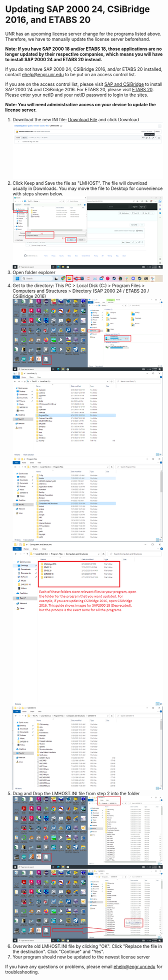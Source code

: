 # Updating SAP 2000 24, CSiBridge 2016, and ETABS 20

UNR has an upcoming license server change for the programs listed above. Therefore, we have to manually update the license server beforehand.

**Note: If you have SAP 2000 18 and/or ETABS 18, those applications are no longer updated by their respective companies, which means you will have to install SAP 2000 24 and ETABS 20 instead.**

If you do not have SAP 2000 24, CSiBridge 2016, and/or ETABS 20 installed, contact ehelp@engr.unr.edu to be put on an access control list.

If you are on the access control list, please visit [SAP and CSiBridge](https://www.engr.unr.edu/software/sap/) to install SAP 2000 24 and CSiBridge 2016. For ETABS 20, please visit [ETABS 20](https://www.engr.unr.edu/software/etabs/). Please enter your netID and your netID password to login to the sites.

**Note: You will need administrative access on your device to update the license server.**

1. Download the new INI file: [Download File](https://github.com/UNR-College-of-Engineering/computing-docs/blob/main/guides/remote/assets/files/LMHOST.INI) and click Download
![Step 1](/guides/remote/assets/images/SAP2000-download.png)
2. Click Keep and Save the file as "LMHOST". The file will download usually in Downloads. You may move the file to Desktop for convenience with steps shown below.
![Step 2](/guides/remote/assets/images/SAP2000-3-2-New.png)
3. Open folder explorer
![Step 3](/guides/remote/assets/images/SAP2000-4-NEW.PNG)
4. Get to the directory: This PC > Local Disk (C:) > Program Files > Computers and Structures > Directory (SAP 2000 24 / ETABS 20 / CSiBridge 2016)
![Step 4](/guides/remote/assets/images/SAP2000-5-1-New.PNG)
![Step 4](/guides/remote/assets/images/SAP2000-5-2.PNG)
![Step 4](/guides/remote/assets/images/SAP2000-5-3.PNG)
![Step 4](/guides/remote/assets/images/guide-img.PNG)
![Step 4](/guides/remote/assets/images/SAP2000-5-5.PNG)
5. Drag and Drop the LMHOST.INI file from step 2 into the folder
![Step 5](/guides/remote/assets/images/SAP2000-6-1-New.PNG)
![Step 5](/guides/remote/assets/images/SAP2000-6-2-New.PNG)
6. Overwrite old LMHOST.INI file by clicking "OK". Click "Replace the file in the destination". Click "Continue" and "Yes".
7. Your program should now be updated to the newest license server

If you have any questions or problems, please email ehelp@engr.unr.edu for troubleshooting.
